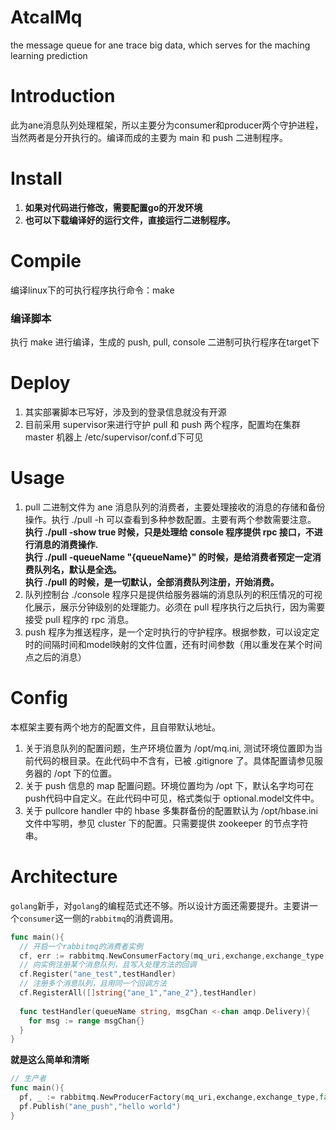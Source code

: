 # AtcalMq
the message queue for ane trace big data, which serves for the maching learning prediction

# Introduction
此为ane消息队列处理框架，所以主要分为consumer和producer两个守护进程，当然两者是分开执行的。编译而成的主要为 main 和 push 二进制程序。

# Install
1. __如果对代码进行修改，需要配置go的开发环境__
2. __也可以下载编译好的运行文件，直接运行二进制程序。__

# Compile
编译linux下的可执行程序执行命令：make  
### 编译脚本
执行 make 进行编译，生成的 push, pull, console 二进制可执行程序在target下

# Deploy
1. 其实部署脚本已写好，涉及到的登录信息就没有开源
2. 目前采用 supervisor来进行守护 pull 和 push 两个程序，配置均在集群 master 机器上 /etc/supervisor/conf.d下可见

# Usage
1. pull 二进制文件为 ane 消息队列的消费者，主要处理接收的消息的存储和备份操作。执行 ./pull -h 可以查看到多种参数配置。主要有两个参数需要注意。   
__执行 ./pull -show true 时候，只是处理给 console 程序提供 rpc 接口，不进行消息的消费操作.__  
__执行 ./pull -queueName "{queueName}" 的时候，是给消费者预定一定消费队列名，默认是全选。__  
__执行 ./pull 的时候，是一切默认，全部消费队列注册，开始消费。__
2. 队列控制台 ./console 程序只是提供给服务器端的消息队列的积压情况的可视化展示，展示分钟级别的处理能力。必须在 pull 程序执行之后执行，因为需要接受 pull 程序的 rpc 消息。
3. push 程序为推送程序，是一个定时执行的守护程序。根据参数，可以设定定时的间隔时间和model映射的文件位置，还有时间参数（用以重发在某个时间点之后的消息）

# Config
本框架主要有两个地方的配置文件，且自带默认地址。
1. 关于消息队列的配置问题，生产环境位置为 /opt/mq.ini, 测试环境位置即为当前代码的根目录。在此代码中不含有，已被 .gitignore 了。具体配置请参见服务器的 /opt 下的位置。
2. 关于 push 信息的 map 配置问题。环境位置均为 /opt 下，默认名字均可在push代码中自定义。在此代码中可见，格式类似于 optional.model文件中。
3. 关于 pullcore handler 中的 hbase 多集群备份的配置默认为 /opt/hbase.ini 文件中写明，参见 cluster 下的配置。只需要提供 zookeeper 的节点字符串。

# Architecture
`golang`新手，对`golang`的编程范式还不够。所以设计方面还需要提升。主要讲一个`consumer`这一侧的`rabbitmq`的消费调用。  

```go
func main(){
  // 开启一个rabbitmq的消费者实例
  cf, err := rabbitmq.NewConsumerFactory(mq_uri,exchange,exchange_type,true)
  // 向实例注册某个消息队列，且写入处理方法的回调
  cf.Register("ane_test",testHandler)
  // 注册多个消息队列，且用同一个回调方法
  cf.RegisterAll([]string{"ane_1","ane_2"},testHandler)
  
  func testHandler(queueName string, msgChan <-chan amqp.Delivery){
    for msg := range msgChan{}
  }
}
```
__就是这么简单和清晰__  
```go
// 生产者
func main(){
  pf, _ := rabbitmq.NewProducerFactory(mq_uri,exchange,exchange_type,false)
  pf.Publish("ane_push","hello world")
}
```
